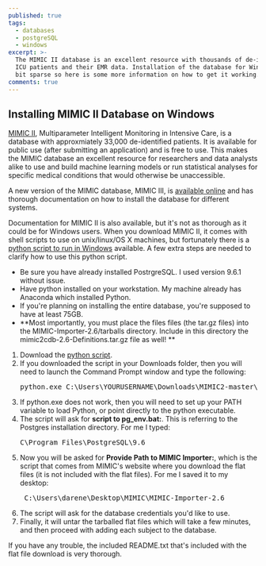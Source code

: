 ```yaml
---
published: true
tags:
  - databases
  - postgreSQL
  - windows
excerpt: >-
  The MIMIC II database is an excellent resource with thousands of de-identified
  ICU patients and their EMR data. Installation of the database for Windows is a
  bit sparse so here is some more information on how to get it working.
comments: true
---
```

## Installing MIMIC II Database on Windows

[MIMIC II](https://physionet.org/mimic2/), Multiparameter Intelligent Monitoring in Intensive Care, is a database with approxmiately 33,000 de-identified patients. It is available for public use (after submitting an application) and is free to use. This makes the MIMIC database an excellent resource for researchers and data analysts alike to use and build machine learning models or run statistical analyses for specific medical conditions that would otherwise be unaccessible.

A new version of the MIMIC database, MIMIC III, is [available online](https://mimic.physionet.org/tutorials/install-mimic-locally-windows/) and has thorough documentation on how to install the database for different systems.

Documentation for MIMIC II is also available, but it's not as thorough as it could be for Windows users. When you download MIMIC II, it comes with shell scripts to use on unix/linux/OS X machines, but fortunately there is a [python script to run in Windows](https://github.com/AndreaBravi/MIMIC2) available. A few extra steps are needed to clarify how to use this python script.

* Be sure you have already installed PostrgreSQL. I used version 9.6.1 without issue.
* Have python installed on your workstation. My machine already has Anaconda which installed Python.
* If you're planning on installing the entire database, you're supposed to have at least 75GB.
* **Most importantly, you must place the files files (the tar.gz files) into the MIMIC-Importer-2.6/tarballs directory. Include in this directory the mimic2cdb-2.6-Definitions.tar.gz file as well! **

1. Download the [python script](https://github.com/AndreaBravi/MIMIC2).
2. If you downloaded the script in your Downloads folder, then you will need to launch the Command Prompt window and type the following:
	<pre>python.exe C:\Users\YOURUSERNAME\Downloads\MIMIC2-master\MIMIC2-master\mimic2_setup.py</pre>
3. If python.exe does not work, then you will need to set up your PATH variable to load Python, or point directly to the python executable.
4. The script will ask for **script to pg_env.bat:**. This is referring to the Postgres installation directory. For me I typed:
	<pre>C\Program Files\PostgreSQL\9.6</pre>
5. Now you will be asked for **Provide Path to MIMIC Importer:**, which is the script that comes from MIMIC's website where you download the flat files (it is not included with the flat files). For me I saved it to my desktop:
	<pre> C:\Users\darene\Desktop\MIMIC\MIMIC-Importer-2.6</pre>
6. The script will ask for the database credentials you'd like to use.
7. Finally, it will untar the tarballed flat files which will take a few minutes, and then proceed with adding each subject to the database.

If you have any trouble, the included README.txt that's included with the flat file download is very thorough.
